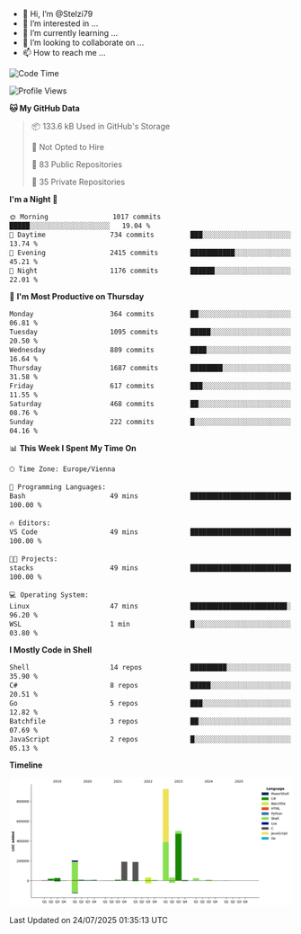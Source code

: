 - 👋 Hi, I’m @Stelzi79
- 👀 I’m interested in ...
- 🌱 I’m currently learning ...
- 💞️ I’m looking to collaborate on ...
- 📫 How to reach me ...

<!--START_SECTION:waka-->
![Code Time](http://img.shields.io/badge/Code%20Time-1%2C142%20hrs%2017%20mins-blue)

![Profile Views](http://img.shields.io/badge/Profile%20Views-2-blue)

**🐱 My GitHub Data** 

> 📦 133.6 kB Used in GitHub's Storage 
 > 
> 🚫 Not Opted to Hire
 > 
> 📜 83 Public Repositories 
 > 
> 🔑 35 Private Repositories 
 > 
**I'm a Night 🦉** 

```text
🌞 Morning                1017 commits        █████░░░░░░░░░░░░░░░░░░░░   19.04 % 
🌆 Daytime                734 commits         ███░░░░░░░░░░░░░░░░░░░░░░   13.74 % 
🌃 Evening                2415 commits        ███████████░░░░░░░░░░░░░░   45.21 % 
🌙 Night                  1176 commits        ██████░░░░░░░░░░░░░░░░░░░   22.01 % 
```
📅 **I'm Most Productive on Thursday** 

```text
Monday                   364 commits         ██░░░░░░░░░░░░░░░░░░░░░░░   06.81 % 
Tuesday                  1095 commits        █████░░░░░░░░░░░░░░░░░░░░   20.50 % 
Wednesday                889 commits         ████░░░░░░░░░░░░░░░░░░░░░   16.64 % 
Thursday                 1687 commits        ████████░░░░░░░░░░░░░░░░░   31.58 % 
Friday                   617 commits         ███░░░░░░░░░░░░░░░░░░░░░░   11.55 % 
Saturday                 468 commits         ██░░░░░░░░░░░░░░░░░░░░░░░   08.76 % 
Sunday                   222 commits         █░░░░░░░░░░░░░░░░░░░░░░░░   04.16 % 
```


📊 **This Week I Spent My Time On** 

```text
🕑︎ Time Zone: Europe/Vienna

💬 Programming Languages: 
Bash                     49 mins             █████████████████████████   100.00 % 

🔥 Editors: 
VS Code                  49 mins             █████████████████████████   100.00 % 

🐱‍💻 Projects: 
stacks                   49 mins             █████████████████████████   100.00 % 

💻 Operating System: 
Linux                    47 mins             ████████████████████████░   96.20 % 
WSL                      1 min               █░░░░░░░░░░░░░░░░░░░░░░░░   03.80 % 
```

**I Mostly Code in Shell** 

```text
Shell                    14 repos            █████████░░░░░░░░░░░░░░░░   35.90 % 
C#                       8 repos             █████░░░░░░░░░░░░░░░░░░░░   20.51 % 
Go                       5 repos             ███░░░░░░░░░░░░░░░░░░░░░░   12.82 % 
Batchfile                3 repos             ██░░░░░░░░░░░░░░░░░░░░░░░   07.69 % 
JavaScript               2 repos             █░░░░░░░░░░░░░░░░░░░░░░░░   05.13 % 
```



**Timeline**

![Lines of Code chart](https://raw.githubusercontent.com/Stelzi79/Stelzi79/main/assets/bar_graph.png)


 Last Updated on 24/07/2025 01:35:13 UTC
<!--END_SECTION:waka-->

<!---
Stelzi79/Stelzi79 is a ✨ special ✨ repository because its `README.md` (this file) appears on your GitHub profile.
You can click the Preview link to take a look at your changes.
--->
